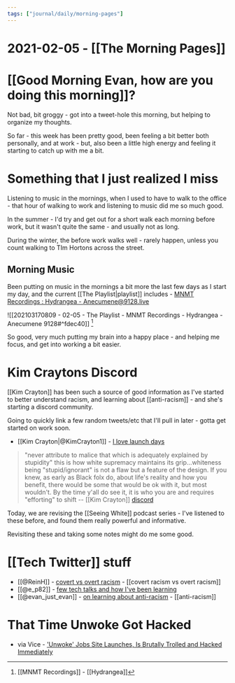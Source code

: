 ```yaml
---
tags: ["journal/daily/morning-pages"]
---
```


# 2021-02-05 - [[The Morning Pages]]

# [[Good Morning Evan, how are you doing this morning]]?

Not bad, bit groggy - got into a tweet-hole this morning, but helping to organize my thoughts. 

So far - this week has been pretty good, been feeling a bit better both personally, and at work - but, also been a little high energy and feeling it starting to catch up with me a bit.

# Something that I just realized I miss

Listening to music in the mornings, when I used to have to walk to the office - that hour of walking to work and listening to music did me so much good. 

In the summer - I'd try and get out for a short walk each morning before work, but it wasn't quite the same - and usually not as long.

During the winter, the before work walks well - rarely happen, unless you count walking to TIm Hortons across the street.

## Morning Music

Been putting on music in the mornings a bit more the last few days as I start my day, and the current [[The Playlist|playlist]] includes - [MNMT Recordings : Hydrangea - Anecumene@9128.live](https://soundcloud.com/monument-podcast/mnmt-recordings-hydrangea-anecumene9128live)

![[202103170809 - 02-05 - The Playlist - MNMT Recordings - Hydrangea - Anecumene 9128#^fdec40]] [^1schyd]

[^1schyd]: [[MNMT Recordings]] - [[Hydrangea]]

So good, very much putting my brain into a happy place - and helping me focus, and get into working a bit easier. 

# Kim Craytons Discord

[[Kim Crayton]] has been such a source of good information as I've started to better understand racism, and learning about [[anti-racism]] - and she's starting a discord community.

Going to quickly link a few random tweets/etc that I'll pull in later - gotta get started on work soon.

- [[Kim Crayton|@KimCrayton1]] - [I love launch days](https://twitter.com/KimCrayton1/status/1357675536395468804)

> "never attribute to malice that which is adequately explained by stupidity" this is how white supremacy maintains its grip...whiteness being "stupid/ignorant" is not a flaw but a feature of the design. If you knew, as early as Black folx do, about life's reality and how you benefit, there would be some that would be ok with it, but most wouldn't. By the time y'all do see it, it is who you are and requires "efforting" to shift -- [[Kim Crayton]] [discord](https://discord.com/channels/799679615219400806/799679616235077652/807276904792588379)

Today, we are revising the [[Seeing White]] podcast series - I've listened to these before, and found them really powerful and informative. 

Revisiting these and taking some notes might do me some good.
# [[Tech Twitter]] stuff

- [[@ReinH]] - [covert vs overt racism](https://twitter.com/ReinH/status/1280981978272067587) - [[covert racism vs overt racism]]
- [[@e_p82]] - [few tech talks and how I've been learning](https://twitter.com/e_p82/status/1171778608911831040)
- [[@evan_just_evan]] - [on learning about anti-racism](https://twitter.com/evan_just_evan/status/1357667607797784577) - [[anti-racism]]

# That Time Unwoke Got Hacked

- via Vice - ['Unwoke' Jobs Site Launches, Is Brutally Trolled and Hacked Immediately](https://www.vice.com/en/article/n7wdyx/unwoke-hr-job-listing-platform-hacked)
